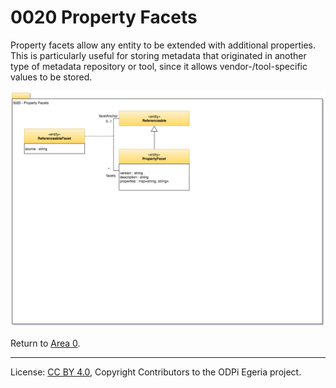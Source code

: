 <!-- SPDX-License-Identifier: CC-BY-4.0 -->
<!-- Copyright Contributors to the ODPi Egeria project. -->

# 0020 Property Facets

Property facets allow any entity to be extended with additional properties.
This is particularly useful for storing metadata that originated in another type of metadata repository or tool, since it allows vendor-/tool-specific values to be stored.

![UML](0020-Property-Facets.png)


Return to [Area 0](Area-0-models.md).

----
License: [CC BY 4.0](https://creativecommons.org/licenses/by/4.0/),
Copyright Contributors to the ODPi Egeria project.